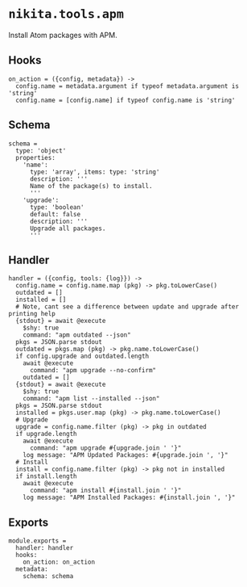 
# `nikita.tools.apm`

Install Atom packages with APM.

## Hooks

    on_action = ({config, metadata}) ->
      config.name = metadata.argument if typeof metadata.argument is 'string'
      config.name = [config.name] if typeof config.name is 'string'

## Schema

    schema =
      type: 'object'
      properties:
        'name':
          type: 'array', items: type: 'string'
          description: '''
          Name of the package(s) to install.
          '''
        'upgrade':
          type: 'boolean'
          default: false
          description: '''
          Upgrade all packages.
          '''

## Handler

    handler = ({config, tools: {log}}) ->
      config.name = config.name.map (pkg) -> pkg.toLowerCase()
      outdated = []
      installed = []
      # Note, cant see a difference between update and upgrade after printing help
      {stdout} = await @execute
        $shy: true
        command: "apm outdated --json"
      pkgs = JSON.parse stdout
      outdated = pkgs.map (pkg) -> pkg.name.toLowerCase()
      if config.upgrade and outdated.length
        await @execute
          command: "apm upgrade --no-confirm"
        outdated = []
      {stdout} = await @execute
        $shy: true
        command: "apm list --installed --json"
      pkgs = JSON.parse stdout
      installed = pkgs.user.map (pkg) -> pkg.name.toLowerCase()
      # Upgrade
      upgrade = config.name.filter (pkg) -> pkg in outdated
      if upgrade.length
        await @execute
          command: "apm upgrade #{upgrade.join ' '}"
        log message: "APM Updated Packages: #{upgrade.join ', '}"
      # Install
      install = config.name.filter (pkg) -> pkg not in installed
      if install.length
        await @execute
          command: "apm install #{install.join ' '}"
        log message: "APM Installed Packages: #{install.join ', '}"

## Exports

    module.exports =
      handler: handler
      hooks:
        on_action: on_action
      metadata:
        schema: schema
